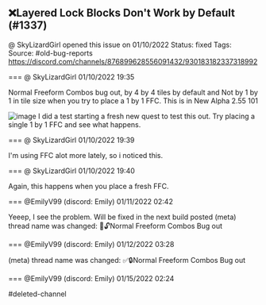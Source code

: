 ## ❌Layered Lock Blocks Don't Work by Default (#1337)
@ SkyLizardGirl opened this issue on 01/10/2022
Status: fixed
Tags: 
Source: #old-bug-reports https://discord.com/channels/876899628556091432/930183182337318992


=== @ SkyLizardGirl 01/10/2022 19:35

Normal Freeform Combos bug out, by 4 by 4 tiles by default and Not by 1 by 1 in tile size when you try to place a 1 by 1 FFC.   This is in New Alpha 2.55   101

![image](https://cdn.discordapp.com/attachments/930183182337318992/930183208509784104/unknown.png?ex=65e6229e&is=65d3ad9e&hm=dcaf1d8d64ad58cd223c3dfe9e12b8f210c596b6c86b5f307d1280913bdf699d&)
I did a test starting a fresh new quest to test this out.
Try placing a single 1 by 1 FFC and see what happens.

=== @ SkyLizardGirl 01/10/2022 19:39

I'm using FFC alot more lately, so i noticed this.

=== @ SkyLizardGirl 01/10/2022 19:40

Again, this happens when you place a fresh FFC.

=== @EmilyV99 (discord: Emily) 01/11/2022 02:42

Yeeep, I see the problem.
Will be fixed in the next build posted
(meta) thread name was changed: 💊🔓Normal Freeform Combos Bug out

=== @EmilyV99 (discord: Emily) 01/12/2022 03:28

(meta) thread name was changed: ✅🔒Normal Freeform Combos Bug out

=== @EmilyV99 (discord: Emily) 01/15/2022 02:24

#deleted-channel
